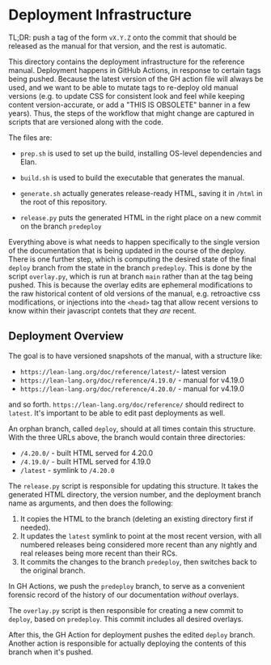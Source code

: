 # Deployment Infrastructure

TL;DR: push a tag of the form `vX.Y.Z` onto the commit that should be
released as the manual for that version, and the rest is automatic.

This directory contains the deployment infrastructure for the
reference manual. Deployment happens in GitHub Actions, in response to
certain tags being pushed. Because the latest version of the GH action
file will always be used, and we want to be able to mutate tags to
re-deploy old manual versions (e.g. to update CSS for consistent look
and feel while keeping content version-accurate, or add a "THIS IS
OBSOLETE" banner in a few years). Thus, the steps of the workflow that
might change are captured in scripts that are versioned along with the
code.

The files are:

* `prep.sh` is used to set up the build, installing OS-level
  dependencies and Elan.

* `build.sh` is used to build the executable that generates the
  manual.

* `generate.sh` actually generates release-ready HTML, saving it in
  `/html` in the root of this repository.

* `release.py` puts the generated HTML in the right place on a new commit
  on the branch `predeploy`

Everything above is what needs to happen specifically to the single version
of the documentation that is being updated in the course of the deploy.
There is one further step, which is computing the desired state
of the final `deploy` branch from the state in the branch `predeploy`.
This is done by the script `overlay.py`, which is run at branch `main`
rather than at the tag being pushed. This is because the overlay
edits are ephemeral modifications to the raw historical content
of old versions of the manual, e.g. retroactive css modifications,
or injections into the `<head>` tag that allow recent versions
to know within their javascript contets that they *are* recent.

## Deployment Overview

The goal is to have versioned snapshots of the manual, with a structure like:

 * `https://lean-lang.org/doc/reference/latest/`- latest version
 * `https://lean-lang.org/doc/reference/4.19.0/` - manual for v4.19.0
 * `https://lean-lang.org/doc/reference/4.20.0/` - manual for v4.19.0

and so forth.  `https://lean-lang.org/doc/reference/` should redirect
to `latest`. It's important to be able to edit past deployments as well.

An orphan branch, called `deploy`, should at all times contain this
structure. With the three URLs above, the branch would contain three
directories:

 * `/4.20.0/` - built HTML served for 4.20.0
 * `/4.19.0/` - built HTML served for 4.19.0
 * `/latest` - symlink to `/4.20.0`

The `release.py` script is responsible for updating this structure. It
takes the generated HTML directory, the version number, and the
deployment branch name as arguments, and then does the following:
 1. It copies the HTML to the branch (deleting an existing directory
    first if needed).
 2. It updates the `latest` symlink to point at the most recent
    version, with all numbered releases being considered more recent
    than any nightly and real releases being more recent than their
    RCs.
 3. It commits the changes to the branch `predeploy`, then switches
    back to the original branch.

In GH Actions, we push the `predeploy` branch, to serve as a
convenient forensic record of the history of our documentation
*without* overlays.

The `overlay.py` script is then responsible for creating a new commit
to `deploy`, based on `predeploy`. This commit includes all desired
overlays.

After this, the GH Action for deployment pushes the edited `deploy`
branch. Another action is responsible for actually deploying the
contents of this branch when it's pushed.
